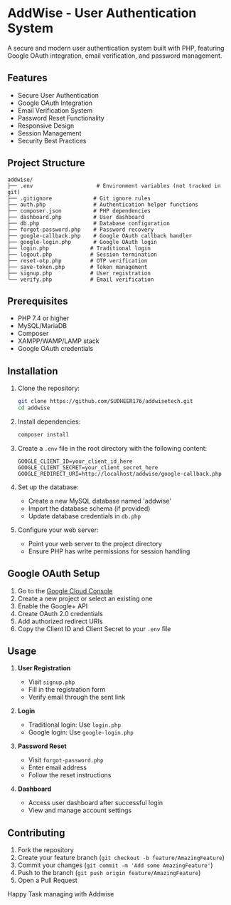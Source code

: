 # AddWise - User Authentication System

A secure and modern user authentication system built with PHP, featuring Google OAuth integration, email verification, and password management.

## Features

-  Secure User Authentication
-  Google OAuth Integration
-  Email Verification System
-  Password Reset Functionality
-  Responsive Design
-  Session Management
-  Security Best Practices

## Project Structure

```
addwise/
├── .env                    # Environment variables (not tracked in git)
├── .gitignore             # Git ignore rules
├── auth.php               # Authentication helper functions
├── composer.json          # PHP dependencies
├── dashboard.php          # User dashboard
├── db.php                 # Database configuration
├── forgot-password.php    # Password recovery
├── google-callback.php    # Google OAuth callback handler
├── google-login.php       # Google OAuth login
├── login.php             # Traditional login
├── logout.php            # Session termination
├── reset-otp.php         # OTP verification
├── save-token.php        # Token management
├── signup.php            # User registration
└── verify.php            # Email verification
```

## Prerequisites

- PHP 7.4 or higher
- MySQL/MariaDB
- Composer
- XAMPP/WAMP/LAMP stack
- Google OAuth credentials

## Installation

1. Clone the repository:
   ```bash
   git clone https://github.com/SUDHEER176/addwisetech.git
   cd addwise
   ```

2. Install dependencies:
   ```bash
   composer install
   ```

3. Create a `.env` file in the root directory with the following content:
   ```
   GOOGLE_CLIENT_ID=your_client_id_here
   GOOGLE_CLIENT_SECRET=your_client_secret_here
   GOOGLE_REDIRECT_URI=http://localhost/addwise/google-callback.php
   ```

4. Set up the database:
   - Create a new MySQL database named 'addwise'
   - Import the database schema (if provided)
   - Update database credentials in `db.php`

5. Configure your web server:
   - Point your web server to the project directory
   - Ensure PHP has write permissions for session handling

## Google OAuth Setup

1. Go to the [Google Cloud Console](https://console.cloud.google.com/)
2. Create a new project or select an existing one
3. Enable the Google+ API
4. Create OAuth 2.0 credentials
5. Add authorized redirect URIs
6. Copy the Client ID and Client Secret to your `.env` file


## Usage

1. **User Registration**
   - Visit `signup.php`
   - Fill in the registration form
   - Verify email through the sent link

2. **Login**
   - Traditional login: Use `login.php`
   - Google login: Use `google-login.php`

3. **Password Reset**
   - Visit `forgot-password.php`
   - Enter email address
   - Follow the reset instructions

4. **Dashboard**
   - Access user dashboard after successful login
   - View and manage account settings

## Contributing

1. Fork the repository
2. Create your feature branch (`git checkout -b feature/AmazingFeature`)
3. Commit your changes (`git commit -m 'Add some AmazingFeature'`)
4. Push to the branch (`git push origin feature/AmazingFeature`)
5. Open a Pull Request

 
Happy Task managing with Addwise
